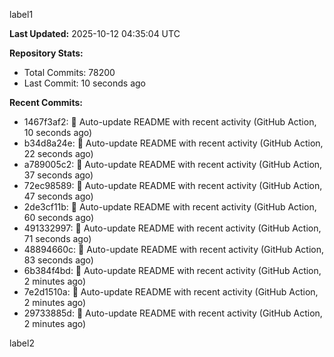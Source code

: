 
label1 
<!-- ACTIVITY_START -->
**Last Updated:** 2025-10-12 04:35:04 UTC

**Repository Stats:**
- Total Commits: 78200
- Last Commit: 10 seconds ago

**Recent Commits:**
- 1467f3af2: 🤖 Auto-update README with recent activity (GitHub Action, 10 seconds ago)
- b34d8a24e: 🤖 Auto-update README with recent activity (GitHub Action, 22 seconds ago)
- a789005c2: 🤖 Auto-update README with recent activity (GitHub Action, 37 seconds ago)
- 72ec98589: 🤖 Auto-update README with recent activity (GitHub Action, 47 seconds ago)
- 2de3cf11b: 🤖 Auto-update README with recent activity (GitHub Action, 60 seconds ago)
- 491332997: 🤖 Auto-update README with recent activity (GitHub Action, 71 seconds ago)
- 48894660c: 🤖 Auto-update README with recent activity (GitHub Action, 83 seconds ago)
- 6b384f4bd: 🤖 Auto-update README with recent activity (GitHub Action, 2 minutes ago)
- 7e2d1510a: 🤖 Auto-update README with recent activity (GitHub Action, 2 minutes ago)
- 29733885d: 🤖 Auto-update README with recent activity (GitHub Action, 2 minutes ago)
<!-- ACTIVITY_END -->

label2
